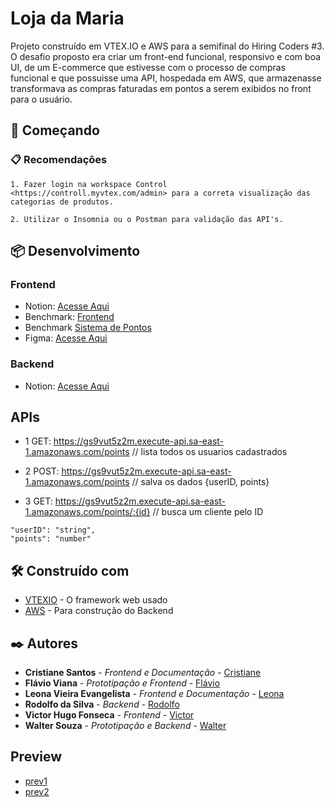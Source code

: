 # Loja da Maria

Projeto construído em VTEX.IO e AWS para a semifinal do Hiring Coders #3. O desafio proposto era criar um front-end funcional, responsivo e com boa UI, de um E-commerce que estivesse com o processo de compras funcional e que possuisse uma API, hospedada em AWS, que armazenasse transformava as compras faturadas em pontos a serem exibidos no front para o usuário.

## 🚀 Começando


### 📋 Recomendações


``` 
1. Fazer login na workspace Control <https://controll.myvtex.com/admin> para a correta visualização das categorias de produtos.

2. Utilizar o Insomnia ou o Postman para validação das API's.
```

## 📦 Desenvolvimento

### Frontend

* Notion: [Acesse Aqui](https://nonstop-iguanadon-22e.notion.site/Ideias-para-o-Front-End-54ec6c6bc8e44462835b2df6817df0f0)
* Benchmark: [Frontend](https://nonstop-iguanadon-22e.notion.site/Benchmark-Front-0d343129b7bb4d1d97a099e4fe0636bb)
* Benchmark [Sistema de Pontos](https://nonstop-iguanadon-22e.notion.site/Benchmark-Sistemas-de-Pontos-d5f68f137b764b71b75bbaa0292c33ad)
* Figma: [Acesse Aqui](https://www.figma.com/file/6aahFva4lbFnXsdmOMlzQE/Projeto-hiring-coders)

### Backend

* Notion: [Acesse Aqui](https://nonstop-iguanadon-22e.notion.site/Ideias-para-Back-End-e69803bf11484699976015dd7d7591aa)


## APIs

* 1
GET: https://gs9vut5z2m.execute-api.sa-east-1.amazonaws.com/points // lista todos os usuarios cadastrados

* 2
POST: https://gs9vut5z2m.execute-api.sa-east-1.amazonaws.com/points // salva os dados {userID, points}

* 3
GET: https://gs9vut5z2m.execute-api.sa-east-1.amazonaws.com/points/:{id} // busca um cliente pelo ID

```
"userID": "string",
"points": "number"
```

## 🛠️ Construído com

* [VTEXIO](https://developers.vtex.com/vtex-developer-docs/docs/welcome) - O framework web usado
* [AWS](https://aws.amazon.com/) - Para construção do Backend


## ✒️ Autores

* **Cristiane Santos** - *Frontend e Documentação* - [Cristiane](https://www.linkedin.com/in/cristianedsc/)
* **Flávio Viana** - *Prototipação e Frontend* - [Flávio](https://www.linkedin.com/in/fl%C3%A1vioviana113/)
* **Leona Vieira Evangelista** - *Frontend e Documentação* - [Leona](https://www.linkedin.com/in/leona-evangelista/)
* **Rodolfo da Silva** - *Backend* - [Rodolfo](https://www.linkedin.com/in/rodolfo-silva-14573b117/)
* **Victor Hugo Fonseca** - *Frontend* - [Victor](https://www.linkedin.com/in/victorhugommf/)
* **Walter Souza** - *Prototipação e Backend* - [Walter](https://www.linkedin.com/in/waltersasouza/)


## Preview
* [prev1](https://ibb.co/9VZxn6B)
* [prev2](https://ibb.co/TmgGttD)




